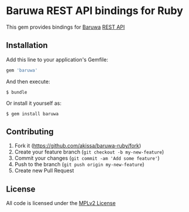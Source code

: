 # Baruwa REST API bindings for Ruby

This gem provides bindings for [Baruwa](https://www.baruwa.com/) [REST API](https://www.baruwa.com/docs/api/)

## Installation

Add this line to your application's Gemfile:

```ruby
gem 'baruwa'
```

And then execute:

    $ bundle

Or install it yourself as:

    $ gem install baruwa

## Contributing

1. Fork it (https://github.com/akissa/baruwa-ruby/fork)
2. Create your feature branch (`git checkout -b my-new-feature`)
3. Commit your changes (`git commit -am 'Add some feature'`)
4. Push to the branch (`git push origin my-new-feature`)
5. Create new Pull Request


## License

All code is licensed under the
[MPLv2 License](https://github.com/akissa/baruwa-ruby/blob/master/LICENSE)

